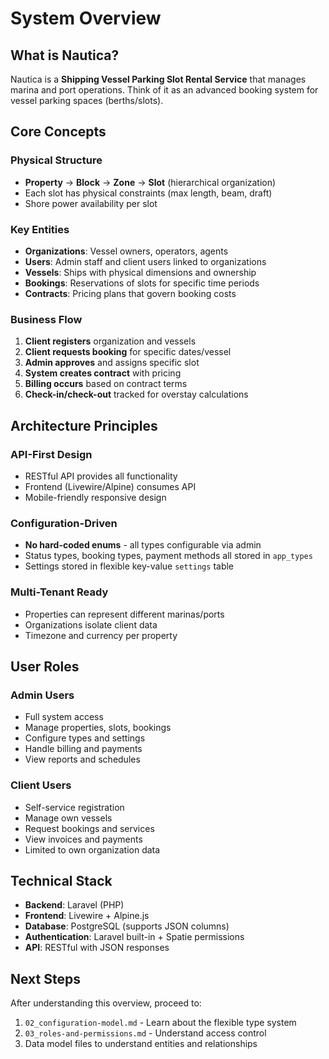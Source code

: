 # System Overview

## What is Nautica?

Nautica is a **Shipping Vessel Parking Slot Rental Service** that manages marina and port operations. Think of it as an advanced booking system for vessel parking spaces (berths/slots).

## Core Concepts

### Physical Structure
- **Property** → **Block** → **Zone** → **Slot** (hierarchical organization)
- Each slot has physical constraints (max length, beam, draft)
- Shore power availability per slot

### Key Entities
- **Organizations**: Vessel owners, operators, agents
- **Users**: Admin staff and client users linked to organizations
- **Vessels**: Ships with physical dimensions and ownership
- **Bookings**: Reservations of slots for specific time periods
- **Contracts**: Pricing plans that govern booking costs

### Business Flow
1. **Client registers** organization and vessels
2. **Client requests booking** for specific dates/vessel
3. **Admin approves** and assigns specific slot
4. **System creates contract** with pricing
5. **Billing occurs** based on contract terms
6. **Check-in/check-out** tracked for overstay calculations

## Architecture Principles

### API-First Design
- RESTful API provides all functionality
- Frontend (Livewire/Alpine) consumes API
- Mobile-friendly responsive design

### Configuration-Driven
- **No hard-coded enums** - all types configurable via admin
- Status types, booking types, payment methods all stored in `app_types`
- Settings stored in flexible key-value `settings` table

### Multi-Tenant Ready
- Properties can represent different marinas/ports
- Organizations isolate client data
- Timezone and currency per property

## User Roles

### Admin Users
- Full system access
- Manage properties, slots, bookings
- Configure types and settings
- Handle billing and payments
- View reports and schedules

### Client Users
- Self-service registration
- Manage own vessels
- Request bookings and services
- View invoices and payments
- Limited to own organization data

## Technical Stack

- **Backend**: Laravel (PHP)
- **Frontend**: Livewire + Alpine.js
- **Database**: PostgreSQL (supports JSON columns)
- **Authentication**: Laravel built-in + Spatie permissions
- **API**: RESTful with JSON responses

## Next Steps

After understanding this overview, proceed to:
1. `02_configuration-model.md` - Learn about the flexible type system
2. `03_roles-and-permissions.md` - Understand access control
3. Data model files to understand entities and relationships